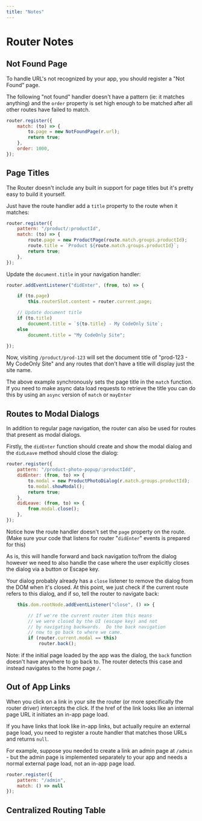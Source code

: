```yaml
---
title: "Notes"
---
```

# Router Notes

## Not Found Page

To handle URL's not recognized by your app, you should register
a "Not Found" page.

The following "not found" handler doesn't have a pattern (ie: it matches
anything) and the `order` property is set high enough to be matched
after all other routes have failed to match.

```js
router.register({
    match: (to) => {
        to.page = new NotFoundPage(r.url);
        return true;
    },
    order: 1000,
});
```


## Page Titles

The Router doesn't include any built in support for page titles
but it's pretty easy to build it yourself.

Just have the route handler add a `title` property to the route when it
matches:

```js
router.register({
    pattern: "/product/:productId",
    match: (to) => {
        route.page = new ProductPage(route.match.groups.productId);
        route.title = `Product ${route.match.groups.productId}`;
        return true;
    },
});
```

Update the `document.title` in your navigation handler:

```js
router.addEventListener("didEnter", (from, to) => {

    if (to.page)
        this.routerSlot.content = router.current.page;

    // Update document title
    if (to.title)
        document.title = `${to.title} - My CodeOnly Site`;
    else
        document.title = "My CodeOnly Site";

});
```

Now, visiting `/product/prod-123` will set the document title
of "prod-123 - My CodeOnly Site" and any routes that don't have a 
title will display just the site name.

<div class="tip">

The above example synchronously sets the page title in the `match`
function.  If you need to make async data load requests to retrieve
the title you can do this by using an `async` version of `match`
or `mayEnter`

</div>


## Routes to Modal Dialogs

In addition to regular page navigation, the router can also be used
for routes that present as modal dialogs.

Firstly, the `didEnter` function should create and show the modal dialog and 
the `didLeave` method should close the dialog:

```js
router.register({
    pattern: "/product-photo-popup/:productIdd",
    didEnter: (from, to) => {
        to.modal = new ProductPhotoDialog(r.match.groups.productId);
        to.modal.showModal();
        return true;
    },
    didLeave: (from, to) => {
        from.modal.close();
    },
});
```

Notice how the route handler doesn't set the `page` property on the
route. (Make sure your code that listens for router "`didEnter`" events
is prepared for this)

As is, this will handle forward and back navigation to/from the dialog
however we need to also handle the case where the user explicitly closes
the dialog via a button or Escape key.

Your dialog probably already has a `close` listener to remove the 
dialog from the DOM when it's closed. At this point, we just check
if the current route refers to this dialog, and if so, tell the 
router to navigate back:

```js
    this.dom.rootNode.addEventListener("close", () => {

        // If we're the current router item this means
        // we were closed by the UI (escape key) and not
        // by navigating backwards.  Do the back navigation
        // now to go back to where we came.
        if (router.current.modal == this)
            router.back();
```

Note: if the initial page loaded by the app was the dialog, the `back`
function doesn't have anywhere to go back to.  The router detects this
case and instead navigates to the home page `/`.


## Out of App Links

When you click on a link in your site the router (or more specifically
the router driver) intercepts the click.  If the href of the link
looks like an internal page URL it initiates an in-app page load.

If you have links that look like in-app links, but actually require 
an external page load, you need to register a route handler that 
matches those URLs and returns `null`.

For example, suppose you needed to create a link an admin page at
`/admin` - but the admin page is implemented separately to your
app and needs a normal external page load, not an in-app page load.

```js
router.register({
    pattern: "/admin", 
    match: () => null
});
```


## Centralized Routing Table

